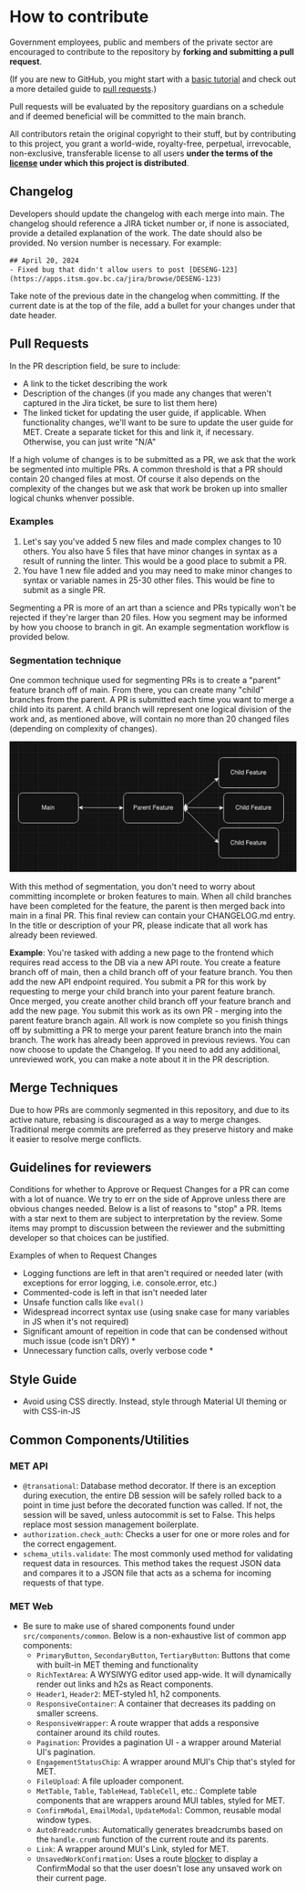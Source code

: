 # How to contribute

Government employees, public and members of the private sector are encouraged to contribute to the repository by **forking and submitting a pull request**.

(If you are new to GitHub, you might start with a [basic tutorial](https://help.github.com/articles/set-up-git) and check out a more detailed guide to [pull requests](https://help.github.com/articles/using-pull-requests/).)

Pull requests will be evaluated by the repository guardians on a schedule and if deemed beneficial will be committed to the main branch.

All contributors retain the original copyright to their stuff, but by contributing to this project, you grant a world-wide, royalty-free, perpetual, irrevocable, non-exclusive, transferable license to all users **under the terms of the [license](./LICENSE) under which this project is distributed**.

## Changelog

Developers should update the changelog with each merge into main. The changelog should reference a JIRA ticket number or, if none is associated, provide a detailed explanation of the work. The date should also be provided. No version number is necessary. For example:

```
## April 20, 2024
- Fixed bug that didn't allow users to post [DESENG-123](https://apps.itsm.gov.bc.ca/jira/browse/DESENG-123)
```

Take note of the previous date in the changelog when committing. If the current date is at the top of the file, add a bullet for your changes under that date header.

## Pull Requests

In the PR description field, be sure to include:

- A link to the ticket describing the work
- Description of the changes (if you made any changes that weren't captured in the Jira ticket, be sure to list them here)
- The linked ticket for updating the user guide, if applicable. When functionality changes, we'll want to be sure to update the user guide for MET. Create a separate ticket for this and link it, if necessary. Otherwise, you can just write "N/A"

If a high volume of changes is to be submitted as a PR, we ask that the work be segmented into multiple PRs. A common threshold is that a PR should contain 20 changed files at most. Of course it also depends on the complexity of the changes but we ask that work be broken up into smaller logical chunks whenver possible. 

### Examples

1. Let's say you've added 5 new files and made complex changes to 10 others. You also have 5 files that have minor changes in syntax as a result of running the linter. This would be a good place to submit a PR.
2. You have 1 new file added and you may need to make minor changes to syntax or variable names in 25-30 other files. This would be fine to submit as a single PR.

Segmenting a PR is more of an art than a science and PRs typically won't be rejected if they're larger than 20 files. How you segment may be informed by how you choose to branch in git. An example segmentation workflow is provided below.

### Segmentation technique

One common technique used for segmenting PRs is to create a "parent" feature branch off of main. From there, you can create many "child" branches from the parent. A PR is submitted each time you want to merge a child into its parent. A child branch will represent one logical division of the work and, as mentioned above, will contain no more than 20 changed files (depending on complexity of changes).

![PR Segmentation Diagram](docs/pr-segmentation.png)

With this method of segmentation, you don't need to worry about committing incomplete or broken features to main. When all child branches have been completed for the feature, the parent is then merged back into main in a final PR. This final review can contain your CHANGELOG.md entry. In the title or description of your PR, please indicate that all work has already been reviewed.

__Example__: You're tasked with adding a new page to the frontend which requires read access to the DB via a new API route. You create a feature branch off of main, then a child branch off of your feature branch. You then add the new API endpoint required. You submit a PR for this work by requesting to merge your child branch into your parent feature branch. Once merged, you create another child branch off your feature branch and add the new page. You submit this work as its own PR - merging into the parent feature branch again. All work is now complete so you finish things off by submitting a PR to merge your parent feature branch into the main branch. The work has already been approved in previous reviews. You can now choose to update the Changelog. If you need to add any additional, unreviewed work, you can make a note about it in the PR description.

## Merge Techniques

Due to how PRs are commonly segmented in this repository, and due to its active nature, rebasing is discouraged as a way to merge changes. Traditional merge commits are preferred as they preserve history and make it easier to resolve merge conflicts.

## Guidelines for reviewers

Conditions for whether to Approve or Request Changes for a PR can come with a lot of nuance. We try to err on the side of Approve unless there are obvious changes needed. Below is a list of reasons to "stop" a PR. Items with a star next to them are subject to interpretation by the review. Some items may prompt to discussion between the reviewer and the submitting developer so that choices can be justified.

Examples of when to Request Changes
- Logging functions are left in that aren't required or needed later (with exceptions for error logging, i.e. console.error, etc.)
- Commented-code is left in that isn't needed later
- Unsafe function calls like `eval()`
- Widespread incorrect syntax use (using snake case for many variables in JS when it's not required)
- Significant amount of repeition in code that can be condensed without much issue (code isn't DRY) *
- Unnecessary function calls, overly verbose code *

## Style Guide

- Avoid using CSS directly. Instead, style through Material UI theming or with CSS-in-JS

## Common Components/Utilities

### MET API

- `@transational`: Database method decorator. If there is an exception during execution, the entire DB session will be safely rolled back to a point in time just before the decorated function was called. If not, the session will be saved, unless autocommit is set to False. This helps replace most session management boilerplate.
- `authorization.check_auth`: Checks a user for one or more roles and for the correct engagement.
- `schema_utils.validate`: The most commonly used method for validating request data in resources. This method takes the request JSON data and compares it to a JSON file that acts as a schema for incoming requests of that type.

### MET Web

- Be sure to make use of shared components found under `src/components/common`. Below is a non-exhaustive list of common app components:
   - `PrimaryButton`, `SecondaryButton`, `TertiaryButton`: Buttons that come with built-in MET theming and functionality
   - `RichTextArea`: A WYSIWYG editor used app-wide. It will dynamically render out links and h2s as React components.
   - `Header1`, `Header2`: MET-styled h1, h2 components.
   - `ResponsiveContainer`: A container that decreases its padding on smaller screens.
   - `ResponsiveWrapper`: A route wrapper that adds a responsive container around its child routes.
   - `Pagination`: Provides a pagination UI - a wrapper around Material UI's pagination.
   - `EngagementStatusChip`: A wrapper around MUI's Chip that's styled for MET.
   - `FileUpload`: A file uploader component.
   - `MetTable`, `Table`, `TableHead`, `TableCell`, etc.: Complete table components that are wrappers around MUI tables, styled for MET.
   - `ConfirmModal`, `EmailModal`, `UpdateModal`: Common, reusable modal window types.
   - `AutoBreadcrumbs`: Automatically generates breadcrumbs based on the `handle.crumb` function of the current route and its parents.
   - `Link`: A wrapper around MUI's Link, styled for MET.
   - `UnsavedWorkConfirmation`: Uses a route [blocker](https://reactrouter.com/en/main/hooks/use-blocker) to display a ConfirmModal so that the user doesn't lose any unsaved work on their current page.


